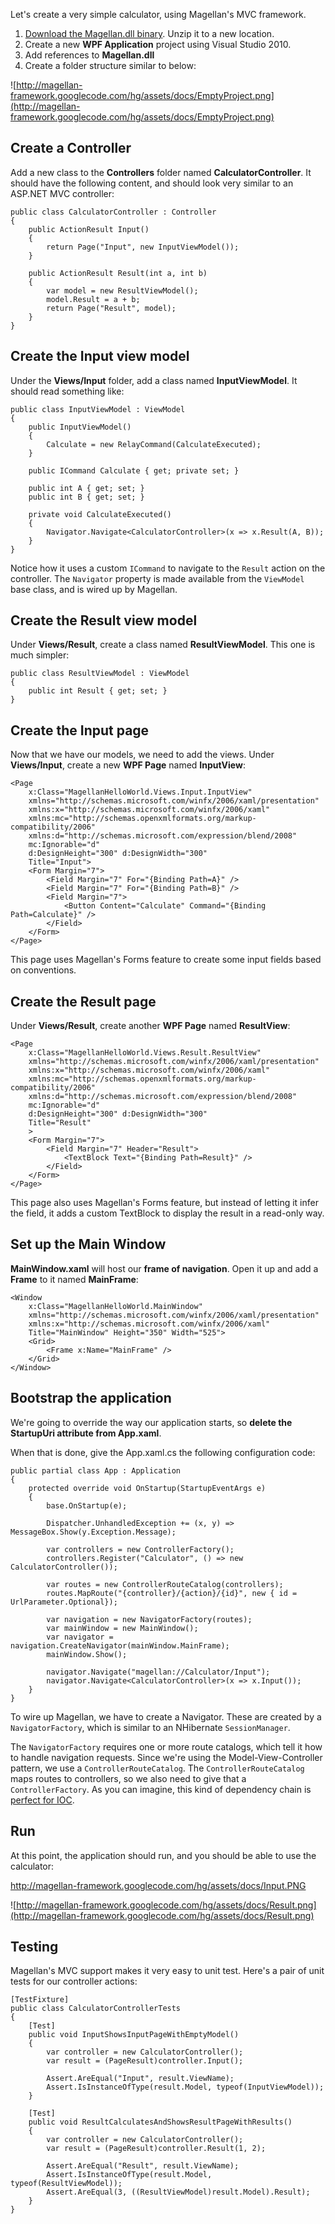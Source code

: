 Let's create a very simple calculator, using Magellan's MVC framework.

  1. [Download the Magellan.dll binary](Download.md). Unzip it to a new location.
  1. Create a new **WPF Application** project using Visual Studio 2010.
  1. Add references to **Magellan.dll**
  1. Create a folder structure similar to below:

![http://magellan-framework.googlecode.com/hg/assets/docs/EmptyProject.png](http://magellan-framework.googlecode.com/hg/assets/docs/EmptyProject.png)

## Create a Controller ##

Add a new class to the **Controllers** folder named **CalculatorController**. It should have the following content, and should look very similar to an ASP.NET MVC controller:

```
public class CalculatorController : Controller
{
    public ActionResult Input()
    {
        return Page("Input", new InputViewModel());
    }

    public ActionResult Result(int a, int b)
    {
        var model = new ResultViewModel();
        model.Result = a + b;
        return Page("Result", model);
    }
}
```

## Create the Input view model ##

Under the **Views/Input** folder, add a class named **InputViewModel**. It should read something like:

```
public class InputViewModel : ViewModel
{
    public InputViewModel()
    {
        Calculate = new RelayCommand(CalculateExecuted);
    }

    public ICommand Calculate { get; private set; }

    public int A { get; set; }
    public int B { get; set; }

    private void CalculateExecuted()
    {
        Navigator.Navigate<CalculatorController>(x => x.Result(A, B));
    }
}
```

Notice how it uses a custom `ICommand` to navigate to the `Result` action on the controller. The `Navigator` property is made available from the `ViewModel` base class, and is wired up by Magellan.

## Create the Result view model ##

Under **Views/Result**, create a class named **ResultViewModel**. This one is much simpler:

```
public class ResultViewModel : ViewModel
{
    public int Result { get; set; }
}
```

## Create the Input page ##

Now that we have our models, we need to add the views. Under **Views/Input**, create a new **WPF Page** named **InputView**:

```
<Page 
    x:Class="MagellanHelloWorld.Views.Input.InputView"
    xmlns="http://schemas.microsoft.com/winfx/2006/xaml/presentation"
    xmlns:x="http://schemas.microsoft.com/winfx/2006/xaml"
    xmlns:mc="http://schemas.openxmlformats.org/markup-compatibility/2006" 
    xmlns:d="http://schemas.microsoft.com/expression/blend/2008" 
    mc:Ignorable="d" 
    d:DesignHeight="300" d:DesignWidth="300"
    Title="Input">
    <Form Margin="7">
        <Field Margin="7" For="{Binding Path=A}" />
        <Field Margin="7" For="{Binding Path=B}" />
        <Field Margin="7">
            <Button Content="Calculate" Command="{Binding Path=Calculate}" />
        </Field>
    </Form>
</Page>
```

This page uses Magellan's Forms feature to create some input fields based on conventions.

## Create the Result page ##

Under **Views/Result**, create another **WPF Page** named **ResultView**:

```
<Page 
    x:Class="MagellanHelloWorld.Views.Result.ResultView"
    xmlns="http://schemas.microsoft.com/winfx/2006/xaml/presentation"
    xmlns:x="http://schemas.microsoft.com/winfx/2006/xaml"
    xmlns:mc="http://schemas.openxmlformats.org/markup-compatibility/2006" 
    xmlns:d="http://schemas.microsoft.com/expression/blend/2008" 
    mc:Ignorable="d" 
    d:DesignHeight="300" d:DesignWidth="300"
    Title="Result"
    >
    <Form Margin="7">
        <Field Margin="7" Header="Result">
            <TextBlock Text="{Binding Path=Result}" />
        </Field>
    </Form>
</Page>
```

This page also uses Magellan's Forms feature, but instead of letting it infer the field, it adds a custom TextBlock to display the result in a read-only way.

## Set up the Main Window ##

**MainWindow.xaml** will host our **frame of navigation**. Open it up and add a **Frame** to it named **MainFrame**:

```
<Window 
    x:Class="MagellanHelloWorld.MainWindow"
    xmlns="http://schemas.microsoft.com/winfx/2006/xaml/presentation"
    xmlns:x="http://schemas.microsoft.com/winfx/2006/xaml"
    Title="MainWindow" Height="350" Width="525">
    <Grid>
        <Frame x:Name="MainFrame" />    
    </Grid>
</Window>
```

## Bootstrap the application ##

We're going to override the way our application starts, so **delete the StartupUri attribute from App.xaml**.

When that is done, give the App.xaml.cs the following configuration code:

```
public partial class App : Application
{
    protected override void OnStartup(StartupEventArgs e)
    {
        base.OnStartup(e);

        Dispatcher.UnhandledException += (x, y) => MessageBox.Show(y.Exception.Message);

        var controllers = new ControllerFactory();
        controllers.Register("Calculator", () => new CalculatorController());

        var routes = new ControllerRouteCatalog(controllers);
        routes.MapRoute("{controller}/{action}/{id}", new { id = UrlParameter.Optional});

        var navigation = new NavigatorFactory(routes);
        var mainWindow = new MainWindow();
        var navigator = navigation.CreateNavigator(mainWindow.MainFrame);
        mainWindow.Show();

        navigator.Navigate("magellan://Calculator/Input");
        navigator.Navigate<CalculatorController>(x => x.Input());
    }
}
```

To wire up Magellan, we have to create a Navigator. These are created by a `NavigatorFactory`, which is similar to an NHibernate `SessionManager`.

The `NavigatorFactory` requires one or more route catalogs, which tell it how to handle navigation requests. Since we're using the Model-View-Controller pattern, we use a `ControllerRouteCatalog`. The `ControllerRouteCatalog` maps routes to controllers, so we also need to give that a `ControllerFactory`. As you can imagine, this kind of dependency chain is [perfect for IOC](ioc.md).

## Run ##

At this point, the application should run, and you should be able to use the calculator:

http://magellan-framework.googlecode.com/hg/assets/docs/Input.PNG

![http://magellan-framework.googlecode.com/hg/assets/docs/Result.png](http://magellan-framework.googlecode.com/hg/assets/docs/Result.png)

## Testing ##

Magellan's MVC support makes it very easy to unit test. Here's a pair of unit tests for our controller actions:

```
[TestFixture]
public class CalculatorControllerTests
{
    [Test]
    public void InputShowsInputPageWithEmptyModel()
    {
        var controller = new CalculatorController();
        var result = (PageResult)controller.Input();

        Assert.AreEqual("Input", result.ViewName);
        Assert.IsInstanceOfType(result.Model, typeof(InputViewModel));
    }

    [Test]
    public void ResultCalculatesAndShowsResultPageWithResults()
    {
        var controller = new CalculatorController();
        var result = (PageResult)controller.Result(1, 2);

        Assert.AreEqual("Result", result.ViewName);
        Assert.IsInstanceOfType(result.Model, typeof(ResultViewModel));
        Assert.AreEqual(3, ((ResultViewModel)result.Model).Result);
    }
}
```